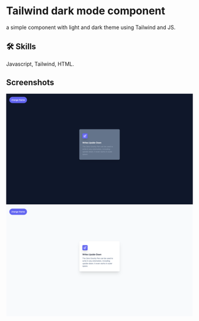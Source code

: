 # Tailwind dark mode component

a simple component with light and dark theme using Tailwind and JS.

## 🛠 Skills
Javascript, Tailwind, HTML.

## Screenshots

![App Screenshot](./screenshot-dark.png) ![App Screenshot](./screenshot-light.png)
